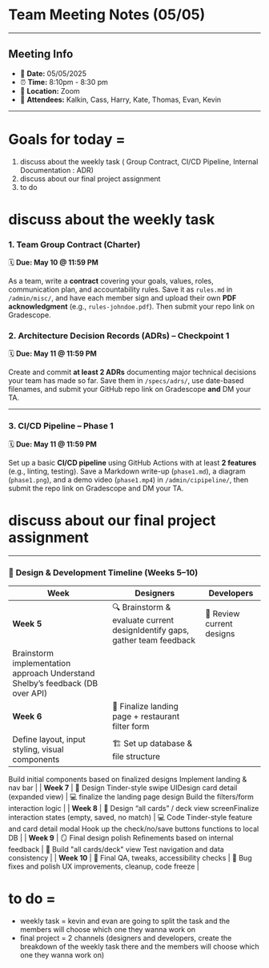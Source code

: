 # Team Meeting Notes (05/05)

---

## Meeting Info

- 📅 **Date:** 05/05/2025
- ⏰ **Time:** 8:10pm - 8:30 pm
- 📍 **Location:** Zoom
- 👥 **Attendees:** Kalkin, Cass, Harry, Kate, Thomas, Evan, Kevin

---


# Goals for today =

1. discuss about the weekly task ( Group Contract, CI/CD Pipeline, Internal Documentation : ADR)
2. discuss about our final project assignment
3. to do 

# discuss about the weekly task

### **1. Team Group Contract (Charter)**

🗓 **Due: May 10 @ 11:59 PM**

As a team, write a **contract** covering your goals, values, roles, communication plan, and accountability rules. Save it as `rules.md` in `/admin/misc/`, and have each member sign and upload their own **PDF acknowledgment** (e.g., `rules-johndoe.pdf`). Then submit your repo link on Gradescope.

### 2. **Architecture Decision Records (ADRs) – Checkpoint 1**

🗓 **Due: May 11 @ 11:59 PM**

Create and commit **at least 2 ADRs** documenting major technical decisions your team has made so far. Save them in `/specs/adrs/`, use date-based filenames, and submit your GitHub repo link on Gradescope **and** DM your TA.

---

### **3. CI/CD Pipeline – Phase 1**

🗓 **Due: May 11 @ 11:59 PM**

Set up a basic **CI/CD pipeline** using GitHub Actions with at least **2 features** (e.g., linting, testing). Save a Markdown write-up (`phase1.md`), a diagram (`phase1.png`), and a demo video (`phase1.mp4`) in `/admin/cipipeline/`, then submit the repo link on Gradescope and DM your TA.

# discuss about our final project assignment

---

### 📆 **Design & Development Timeline (Weeks 5–10)**

| **Week** | **Designers** | **Developers** |
| --- | --- | --- |
| **Week 5** | 🔍 Brainstorm & evaluate current designIdentify gaps, gather team feedback | 🧠 Review current designs
Brainstorm implementation approach Understand Shelby’s feedback (DB over API) |
| **Week 6** | 🎨 Finalize landing page + restaurant filter form
Define layout, input styling, visual components | 🏗️ Set up database & file structure
Build initial components based on finalized designs
Implement landing & nav bar |
| **Week 7** | 🎨 Design Tinder-style swipe UIDesign card detail (expanded view) | 💻 finalize the landing page design
Build the filters/form interaction logic |
| **Week 8** | 🎨 Design “all cards” / deck view screenFinalize interaction states (empty, saved, no match) | 💻 Code Tinder-style feature and card detail modal
Hook up the check/no/save buttons functions to local DB |
| **Week 9** | 🪞 Final design polish Refinements based on internal feedback | 🧩 Build "all cards/deck" view
Test navigation and data consistency |
| **Week 10** | 🎨 Final QA, tweaks, accessibility checks | 🐞 Bug fixes and polish
UX improvements, cleanup, code freeze |

# to do =

- weekly task = kevin and evan are going to split the task and the members will choose which one they wanna work on
- final project = 2 channels (designers and developers, create the breakdown of the weekly task there and the members will choose which one they wanna work on)
